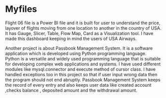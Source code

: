 # Myfiles

Flight 06 file is a Power BI file and it is built for user to understand the price, layover of flights moving from one location to another in the country of USA.
It has Gauge, Slicer, Table, Flow Map, Card as a Visualization tool. I have made this dashboard keeping in mind the users of USA Airways. 

Another project is about Passbook Management System. It is a software application which is developed using Python programming language. 
Python is a versatile and widely used programming language that is suitable for developing complex web applications and systems. 
I have used different modules like mysql.connector and execute method of cursor class. I have handled exceptions too in this project so that 
if user input wrong data then the program should not end abruptly. Passbook Management System keeps the record of every entry and also keeps 
user data like created account ,checks balance , deposited amount and the withdrawal amount.

